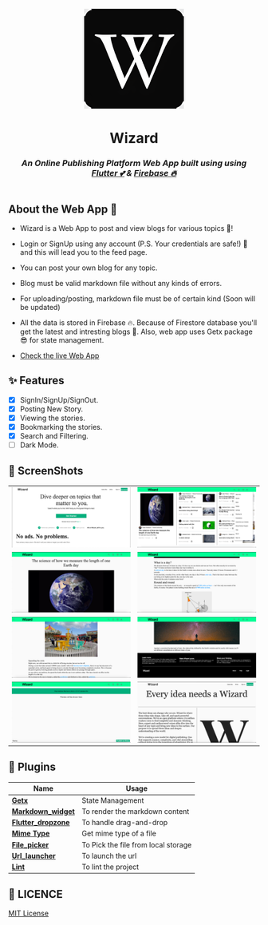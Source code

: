 <p align="center">
<a href="https://wizard-17895.web.app">
  <img src="screenshots/favicon.png" width="200">
 </a>
</p>
<h1 align="center">Wizard</h1>
<h3 align="center"><p> 
<i>An Online Publishing Platform Web App built using using <a href="https://flutter.dev/">Flutter 💕</a> & <a href="https://firebase.google.com/">Firebase 🔥</a>  </i>
<br><br></h3>

## About the Web App 🥘

  - Wizard is a Web App to post and view blogs for various topics 🤤!
  
  - Login or SignUp using any account (P.S. Your credentials are safe!) 🤩 and this will lead you to the feed page.
  
  - You can post your own blog for any topic.

  - Blog must be valid markdown file without any kinds of errors.

  - For uploading/posting, markdown file must be of certain kind (Soon will be updated)
  
  - All the data is stored in Firebase 🔥. Because of Firestore database you'll get the latest and  intresting blogs 🍔. Also, web app uses Getx package 😎 for state management.

  - [Check the live Web App](https://wizard-17895.web.app)

## ✨ Features
- [x] SignIn/SignUp/SignOut.
- [x] Posting New Story.
- [x] Viewing the stories.
- [x] Bookmarking the stories.
- [x] Search and Filtering.
- [ ] Dark Mode.

## 📸 ScreenShots
|||
|:-------------:|:-------------:|
|<img src="screenshots/landing.png" width="400">|<img src="screenshots/homepage.png" width="400">|
|<img src="screenshots/blogView.png" width="400">|<img src="screenshots/bvw2.png" width="400">|
|<img src="screenshots/bvw3.png" width="400">|<img src="screenshots/bvw4.png" width="400">|
|<img src="screenshots/newstory.png" width="400">|<img src="screenshots/about.png" width="400">|

## 🔌 Plugins
| Name | Usage |
|------|-------|
|[**Getx**](https://pub.dev/packages/get)| State Management|
|[**Markdown_widget**](https://pub.dev/packages/markdown_widget)| To render the markdown content|
|[**Flutter_dropzone**](https://pub.dev/packages/flutter_dropzone)| To handle drag-and-drop|
|[**Mime Type**](https://pub.dev/packages/mime_type)| Get mime type of a file|
|[**File_picker**](https://pub.dev/packages/file_picker)| To Pick the file from local storage|
|[**Url_launcher**](https://pub.dev/packages/url_launcher)| To launch the url|
|[**Lint**](https://pub.dev/packages/lint)| To lint the project|


## 🔖 LICENCE
[MIT License](https://github.com/rustiever/wizard/blob/main/LICENSE.md)